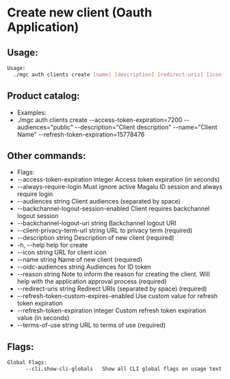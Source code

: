 # Create new client (Oauth Application)

## Usage:
```bash
Usage:
  ./mgc auth clients create [name] [description] [redirect-uris] [icon] [access-token-expiration] [always-require-login] [client-privacy-term-url] [terms-of-use] [audiences] [backchannel-logout-session-enabled] [backchannel-logout-uri] [oidc-audiences] [refresh-token-custom-expires-enabled] [refresh-token-expiration] [reason] [flags]
```

## Product catalog:
- Examples:
- ./mgc auth clients create --access-token-expiration=7200 --audiences="public" --description="Client description" --name="Client Name" --refresh-token-expiration=15778476

## Other commands:
- Flags:
- --access-token-expiration integer        Access token expiration (in seconds)
- --always-require-login                   Must ignore active Magalu ID session and always require login
- --audiences string                       Client audiences (separated by space)
- --backchannel-logout-session-enabled     Client requires backchannel logout session
- --backchannel-logout-uri string          Backchannel logout URI
- --client-privacy-term-url string         URL to privacy term (required)
- --description string                     Description of new client (required)
- -h, --help                                   help for create
- --icon string                            URL for client icon
- --name string                            Name of new client (required)
- --oidc-audiences string                  Audiences for ID token
- --reason string                          Note to inform the reason for creating the client. Will help with the application approval process (required)
- --redirect-uris string                   Redirect URIs (separated by space) (required)
- --refresh-token-custom-expires-enabled   Use custom value for refresh token expiration
- --refresh-token-expiration integer       Custom refresh token expiration value (in seconds)
- --terms-of-use string                    URL to terms of use (required)

## Flags:
```bash
Global Flags:
      --cli.show-cli-globals   Show all CLI global flags on usage text
```

